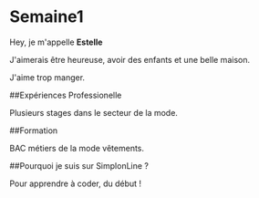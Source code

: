 # Semaine1

Hey, je m'appelle **Estelle**

J'aimerais être heureuse, avoir des enfants et une belle maison.

J'aime trop manger.


##Expériences Professionelle

Plusieurs stages dans le secteur de la mode.


##Formation

BAC métiers de la mode vêtements.


##Pourquoi je suis sur SimplonLine ?

Pour apprendre à coder, du début !